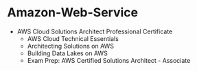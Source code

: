 # Amazon-Web-Service
  - AWS Cloud Solutions Architect Professional Certificate
    - AWS Cloud Technical Essentials
    - Architecting Solutions on AWS
    - Building Data Lakes on AWS
    - Exam Prep: AWS Certified Solutions Architect - Associate 
